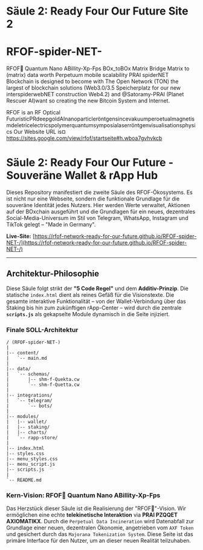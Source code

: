 # Säule 2: Ready Four Our Future Site 2 

# RFOF-spider-NET-
RFOF🧠 Quantum Nano ABillity-Xp-Fps BOx_toBOx Matrix Bridge Matrix to (matrix) data worth Perpetuum mobile scalability PRAI spiderNET Blockchain is designed to become with The Open Network (TON) the largest of blockchain solutions (Web3.0/3.5 Speicherplatz for our new interspiderwebNET construction Web4.2) and @Satoramy-PRAI (Planet Rescuer AI)want so creating the new Bitcoin System and Internet. 

RFOF is an RF Optical FuturisticPRdeepgoldAInanoparticleröntgensincevakuumperoetualmagnetismdeletricelectricspolymerquantumsymposialaserröntgenvisualisationsphysics
Our Website URL is¤ 
https://sites.google.com/view/rfof/startseite#h.wboa7gvhvkcb

# Säule 2: Ready Four Our Future - Souveräne Wallet & rApp Hub

Dieses Repository manifestiert die zweite Säule des RFOF-Ökosystems. Es ist nicht nur eine Webseite, sondern die funktionale Grundlage für die souveräne Identität jedes Nutzers. Hier werden Werte verwaltet, Aktionen auf der BOxchain ausgeführt und die Grundlagen für ein neues, dezentrales Social-Media-Universum im Stil von Telegram, WhatsApp, Instagram und TikTok gelegt – "Made in Germany".

**Live-Site:** [https://rfof-network-ready-for-our-future.github.io/RFOF-spider-NET-/](https://rfof-network-ready-for-our-future.github.io/RFOF-spider-NET-/)

---

## Architektur-Philosophie

Diese Säule folgt strikt der **"5 Code Regel"** und dem **Additiv-Prinzip**. Die statische `index.html` dient als reines Gefäß für die Visionstexte. Die gesamte interaktive Funktionalität – von der Wallet-Verbindung über das Staking bis hin zum zukünftigen rApp-Center – wird durch die zentrale **`scripts.js`** als gekapselte Module dynamisch in die Seite injiziert.

### Finale SOLL-Architektur

```plaintext
/ (RFOF-spider-NET-)
|
|-- content/
|   `-- main.md
|
|-- data/
|   `-- schemas/
|       |-- shm-f-Quekta.cw
|       `-- shm-f-Quetta.cw
|
|-- integrations/
|   `-- telegram/
|       `-- bots/
|
|-- modules/
|   |-- wallet/
|   |-- staking/
|   |-- charts/
|   `-- rapp-store/
|
|-- index.html
|-- styles.css
|-- menu_styles.css
|-- menu_script.js
|-- scripts.js
|
`-- README.md
```

### Kern-Vision: RFOF🧠 Quantum Nano ABillity-Xp-Fps

Das Herzstück dieser Säule ist die Realisierung der "RFOF🧠"-Vision. Wir ermöglichen eine echte **telekinetische Interaktion** via **PRAI PZQQET AXIOMATIKX**. Durch die `Perpetual Data Incineration` wird Datenabfall zur Grundlage einer neuen, dezentralen Ökonomie, angetrieben vom `AXF Token` und gesichert durch das `Majorana Tokenization System`. Diese Seite ist das primäre Interface für den Nutzer, um an dieser neuen Realität teilzuhaben.
